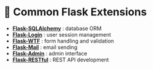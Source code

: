 # 🔌 Common Flask Extensions

- **[Flask-SQLAlchemy]()** :  database ORM
- **[Flask-Login]()** : user session management
- **[Flask-WTF]()** : form handling and validation
- **[Flask-Mail]()** : email sending
- **[Flask-Admin]()** : admin interface
- **[Flask-RESTful]()** : REST API development